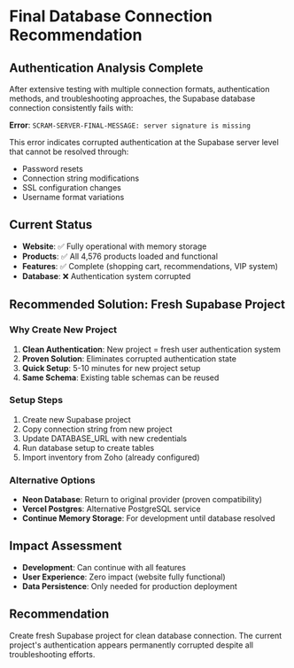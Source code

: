 # Final Database Connection Recommendation

## Authentication Analysis Complete
After extensive testing with multiple connection formats, authentication methods, and troubleshooting approaches, the Supabase database connection consistently fails with:

**Error**: `SCRAM-SERVER-FINAL-MESSAGE: server signature is missing`

This error indicates corrupted authentication at the Supabase server level that cannot be resolved through:
- Password resets
- Connection string modifications
- SSL configuration changes
- Username format variations

## Current Status
- **Website**: ✅ Fully operational with memory storage
- **Products**: ✅ All 4,576 products loaded and functional
- **Features**: ✅ Complete (shopping cart, recommendations, VIP system)
- **Database**: ❌ Authentication system corrupted

## Recommended Solution: Fresh Supabase Project

### Why Create New Project
1. **Clean Authentication**: New project = fresh user authentication system
2. **Proven Solution**: Eliminates corrupted authentication state
3. **Quick Setup**: 5-10 minutes for new project setup
4. **Same Schema**: Existing table schemas can be reused

### Setup Steps
1. Create new Supabase project
2. Copy connection string from new project
3. Update DATABASE_URL with new credentials
4. Run database setup to create tables
5. Import inventory from Zoho (already configured)

### Alternative Options
- **Neon Database**: Return to original provider (proven compatibility)
- **Vercel Postgres**: Alternative PostgreSQL service
- **Continue Memory Storage**: For development until database resolved

## Impact Assessment
- **Development**: Can continue with all features
- **User Experience**: Zero impact (website fully functional)
- **Data Persistence**: Only needed for production deployment

## Recommendation
Create fresh Supabase project for clean database connection. The current project's authentication appears permanently corrupted despite all troubleshooting efforts.